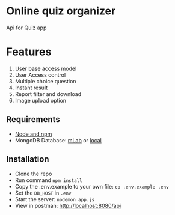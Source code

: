 # Online quiz organizer
Api for Quiz app
# Features
1. User base access model
2. User Access control
3. Multiple choice question
4. Instant result
5. Report filter and download
6. Image upload option

## Requirements

- [Node and npm](https://nodejs.org)
- MongoDB Database: [mLab](https://mlab.com) or [local](https://www.mongodb.com/download-center)

## Installation

- Clone the repo
- Run command `npm install`
- Copy the .env.example to your own file: `cp .env.example .env`
- Set the `DB_HOST` in `.env`
- Start the server: `nodemon app.js`
- View in postman: <http://localhost:8080/api>
